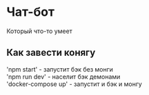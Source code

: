# Чат-бот
Который что-то умеет

## Как завести конягу

'npm start' - запустит бэк без монги  
'npm run dev' - населит бэк демонами  
'docker-compose up' - запустит и бэк и монгу
